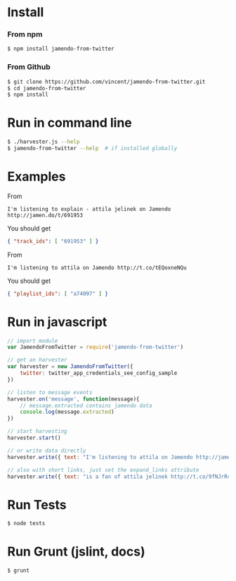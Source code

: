 # Install

### From npm
```bash
$ npm install jamendo-from-twitter
```

### From Github
```bash
$ git clone https://github.com/vincent/jamendo-from-twitter.git
$ cd jamendo-from-twitter
$ npm install
```

# Run in command line
```bash
$ ./harvester.js --help
$ jamendo-from-twitter --help  # if installed globally
```

# Examples
From 
```
I'm listening to explain - attila jelinek on Jamendo http://jamen.do/t/691953
```
You should get
```json
{ "track_ids": [ "691953" ] }
```

From 
```
I'm listening to attila on Jamendo http://t.co/tEQoxneNQu
```
You should get
```json
{ "playlist_ids": [ "a74097" ] }
```


# Run in javascript
```javascript
// import module
var JamendoFromTwitter = require('jamendo-from-twitter')

// get an harvester
var harvester = new JamendoFromTwitter({
	twitter: twitter_app_credentials_see_config_sample
})

// listen to message events
harvester.on('message', function(message){
	// message.extracted contains jamendo data
	console.log(message.extracted)
})

// start harvesting
harvester.start()

// or write data directly
harvester.write({ text: "I'm listening to attila on Jamendo http://jamen.do/t/691953" })

// also with short links, just set the expand_links attribute
harvester.write({ text: "is a fan of attila jelinek http://t.co/9fNJrR4pNI", expand_links: true })
```

# Run Tests
```bash
$ node tests
```

# Run Grunt (jslint, docs)
```bash
$ grunt
```
